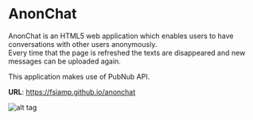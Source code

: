 # AnonChat
  
AnonChat is an HTML5 web application which enables users to have conversations with other users anonymously.<BR>
Every time that the page is refreshed the texts are disappeared and new messages can be uploaded again.

This application makes use of PubNub API.

<b>URL</b>: https://fsiamp.github.io/anonchat<br>

![alt tag](https://raw.githubusercontent.com/fsiamp/anonchat/master/screenshot.png)
